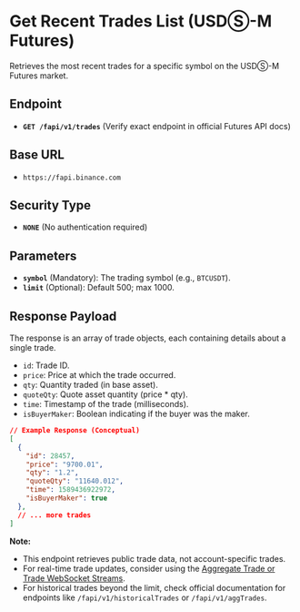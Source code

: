 # Get Recent Trades List (USDⓈ-M Futures)

Retrieves the most recent trades for a specific symbol on the USDⓈ-M Futures market.

## Endpoint

*   **`GET /fapi/v1/trades`** (Verify exact endpoint in official Futures API docs)

## Base URL

*   `https://fapi.binance.com`

## Security Type

*   **`NONE`** (No authentication required)

## Parameters

*   **`symbol`** (Mandatory): The trading symbol (e.g., `BTCUSDT`).
*   **`limit`** (Optional): Default 500; max 1000.

## Response Payload

The response is an array of trade objects, each containing details about a single trade.

*   `id`: Trade ID.
*   `price`: Price at which the trade occurred.
*   `qty`: Quantity traded (in base asset).
*   `quoteQty`: Quote asset quantity (price * qty).
*   `time`: Timestamp of the trade (milliseconds).
*   `isBuyerMaker`: Boolean indicating if the buyer was the maker.

```json
// Example Response (Conceptual)
[
  {
    "id": 28457,
    "price": "9700.01",
    "qty": "1.2",
    "quoteQty": "11640.012",
    "time": 1589436922972,
    "isBuyerMaker": true
  },
  // ... more trades
]
```

**Note:**
*   This endpoint retrieves public trade data, not account-specific trades.
*   For real-time trade updates, consider using the [Aggregate Trade or Trade WebSocket Streams](./../websocket/usds-m-futures.md).
*   For historical trades beyond the limit, check official documentation for endpoints like `/fapi/v1/historicalTrades` or `/fapi/v1/aggTrades`. 